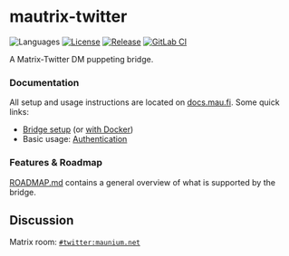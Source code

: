 # mautrix-twitter
![Languages](https://img.shields.io/github/languages/top/mautrix/twitter.svg)
[![License](https://img.shields.io/github/license/mautrix/twitter.svg)](LICENSE)
[![Release](https://img.shields.io/github/release/mautrix/twitter/all.svg)](https://github.com/mautrix/twitter/releases)
[![GitLab CI](https://mau.dev/mautrix/twitter/badges/master/pipeline.svg)](https://mau.dev/mautrix/twitter/container_registry)

A Matrix-Twitter DM puppeting bridge.

### Documentation
All setup and usage instructions are located on
[docs.mau.fi](https://docs.mau.fi/bridges/python/twitter/index.html).
Some quick links:

* [Bridge setup](https://docs.mau.fi/bridges/python/setup/index.html?bridge=twitter)
  (or [with Docker](https://docs.mau.fi/bridges/python/setup/docker.html?bridge=twitter))
* Basic usage: [Authentication](https://docs.mau.fi/bridges/python/twitter/authentication.html)

### Features & Roadmap
[ROADMAP.md](https://github.com/mautrix/twitter/blob/master/ROADMAP.md)
contains a general overview of what is supported by the bridge.

## Discussion
Matrix room: [`#twitter:maunium.net`](https://to.chat.imzqqq.top/#/#twitter:maunium.net)
